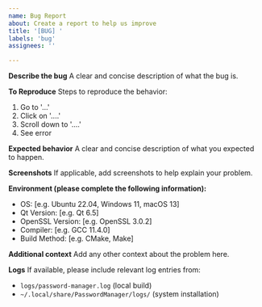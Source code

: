 ```yaml
---
name: Bug Report
about: Create a report to help us improve
title: '[BUG] '
labels: 'bug'
assignees: ''

---
```


**Describe the bug**
A clear and concise description of what the bug is.

**To Reproduce**
Steps to reproduce the behavior:
1. Go to '...'
2. Click on '....'
3. Scroll down to '....'
4. See error

**Expected behavior**
A clear and concise description of what you expected to happen.

**Screenshots**
If applicable, add screenshots to help explain your problem.

**Environment (please complete the following information):**
- OS: [e.g. Ubuntu 22.04, Windows 11, macOS 13]
- Qt Version: [e.g. Qt 6.5]
- OpenSSL Version: [e.g. OpenSSL 3.0.2]
- Compiler: [e.g. GCC 11.4.0]
- Build Method: [e.g. CMake, Make]

**Additional context**
Add any other context about the problem here.

**Logs**
If available, please include relevant log entries from:
- `logs/password-manager.log` (local build)
- `~/.local/share/PasswordManager/logs/` (system installation)
